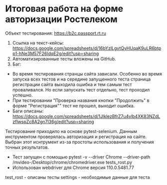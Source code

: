 # Итоговая работа на форме авторизации Ростелеком 

Объект тестирования: https://b2c.passport.rt.ru


1. Ссылка на текст-кейсы: https://docs.google.com/spreadsheets/d/16bYzlLgvtQyHUqaK9uLR6btpp1-hNe3M57F26IdqE2g/edit?usp=sharing
2. Автоматизированные тесты вложены на GitHub.
3. Баг:

- Во время тестирования странцы сайта зависали. Особенно во время запуска всех тестов и на середине запущенного теста страница регистрации сайта выходила ошибка и тем самым тест проваливался. Но если запускать тест отдельно, тест проходил успешно.
- При тестировании "Проверка названия кнопки "Продолжить" в форме "Регистрация"" тест не прошел, выходит ошибка.
- Баги описаны: https://docs.google.com/spreadsheets/d/1JlklezBfrZ7u4vlb4XK83NZdLzflwspZc8A2gn7l36g/edit?usp=sharing

Тестирование приходило на основе pytest-selenium. Данным инструментом проверялась авторизация и регистрация на сайте. Выбран этот иснтрумент из-за простоты использования и получения точных результатов.

- Тест запущен с помощью pytest -v --driver Chrome --driver-path /mvideo-/Desktop/chrome/chromedriver.exe tests_rost.py
- Использован webdriver для Chrome версия 110.0.5481.77

test_rost - описаны тесты settings - необходимые данные для теста
